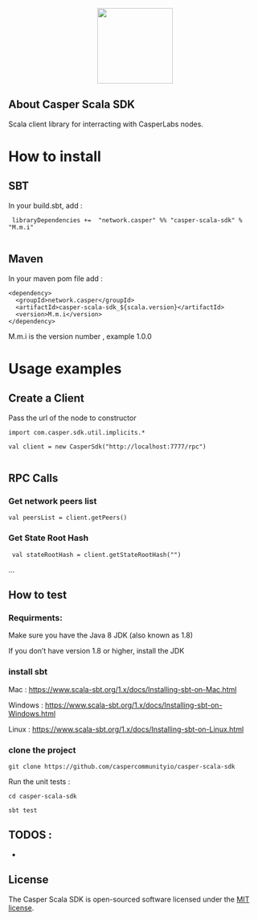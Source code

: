 
<p align="center"><a href="https://analytics.caspercommunity.io" target="_blank"><img src="https://analytics.caspercommunity.io/assets/icon/android-chrome-512x512.png" width="150"></a></p>

## About Casper Scala SDK

Scala client library for interracting with CasperLabs nodes. 


# How to install

## SBT

In your build.sbt, add :


```
 libraryDependencies +=  "network.casper" %% "casper-scala-sdk" % "M.m.i"
 
```


## Maven

In your maven pom file add :

```
<dependency>
  <groupId>network.casper</groupId>
  <artifactId>casper-scala-sdk_${scala.version}</artifactId>
  <version>M.m.i</version>
</dependency>  

```

M.m.i is the version number , example 1.0.0


# Usage examples 

## Create a Client

Pass the url of the node  to constructor 

```
import com.casper.sdk.util.implicits.*

val client = new CasperSdk("http://localhost:7777/rpc")


```


## RPC Calls

### Get network peers list  

```
val peersList = client.getPeers()

```

### Get State Root Hash  

```
 val stateRootHash = client.getStateRootHash("")

```
...

## How to test

### Requirments:

Make sure you have the Java 8 JDK (also known as 1.8)

If you don’t have version 1.8 or higher, install the JDK

### install sbt

Mac :  https://www.scala-sbt.org/1.x/docs/Installing-sbt-on-Mac.html

Windows :  https://www.scala-sbt.org/1.x/docs/Installing-sbt-on-Windows.html

Linux : https://www.scala-sbt.org/1.x/docs/Installing-sbt-on-Linux.html


### clone the project 

```
git clone https://github.com/caspercommunityio/casper-scala-sdk
```

Run the unit tests :

```
cd casper-scala-sdk

sbt test

```

## TODOS :
-

## License

The Casper Scala SDK is open-sourced software licensed under the [MIT license](https:sbt//opensource.org/licenses/MIT).
